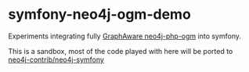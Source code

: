 symfony-neo4j-ogm-demo
======================

Experiments integrating fully [GraphAware neo4j-php-ogm](https://github.com/graphaware/neo4j-php-ogm) into symfony.

This is a sandbox, most of the code played with here will be ported to [neo4j-contrib/neo4j-symfony](https://github.com/neo4j-contrib/neo4j-symfony)


